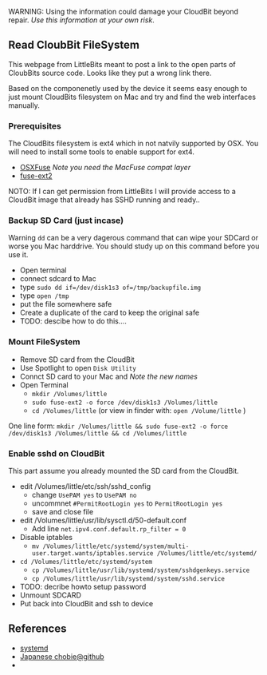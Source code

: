 WARNING: Using the information could damage your CloudBit beyond repair. *Use this information at your own risk*.



## Read CloubBit FileSystem

This webpage from LittleBits meant to post a link to the open parts of CloubBits source code. Looks like they put a wrong link there.

Based on the componenetly used by the device it seems easy enough to just mount CloudBits filesystem on Mac and try and find the web interfaces manually.


### Prerequisites

The CloudBits filesystem is ext4 which in not natvily supported by OSX. You will need to install some tools to enable support for ext4.

* [OSXFuse](http://sourceforge.net/projects/osxfuse/) *Note you need the MacFuse compat layer*
* [fuse-ext2](http://sourceforge.net/projects/fuse-ext2/)

NOTO: If I can get permission from LittleBits I will provide access to a CloudBit image that already has SSHD running and ready..


### Backup SD Card (just incase)

Warning `dd` can be a very dagerous command that can wipe your SDCard or worse you Mac harddrive. You should study up on this command before you use it.

* Open terminal
* connect sdcard to Mac
* type `sudo dd if=/dev/disk1s3 of=/tmp/backupfile.img`
* type `open /tmp`
* put the file somewhere safe
* Create a duplicate of the card to keep the original safe
* TODO: descibe how to do this....


### Mount FileSystem

* Remove SD card from the CloudBit
* Use Spotlight to open `Disk Utility`
* Connct SD card to your Mac and *Note the new names*
* Open Terminal
	* `mkdir /Volumes/little`
	* `sudo fuse-ext2 -o force /dev/disk1s3 /Volumes/little`
	* `cd /Volumes/little` (or view in finder with: `open /Volume/little` )

One line form:
`mkdir /Volumes/little && sudo fuse-ext2 -o force /dev/disk1s3 /Volumes/little && cd /Volumes/little`

### Enable sshd on CloudBit
	
This part assume you already mounted the SD card from the CloudBit.

* edit /Volumes/little/etc/ssh/sshd_config
	* change `UsePAM yes` to `UsePAM no`
	* uncommnet `#PermitRootLogin yes` to `PermitRootLogin yes`
	* save and close file
* edit /Volumes/little/usr/lib/sysctl.d/50-default.conf
	* Add line `net.ipv4.conf.default.rp_filter = 0`
* Disable iptables
	*  `mv /Volumes/little/etc/systemd/system/multi-user.target.wants/iptables.service /Volumes/little/etc/systemd/`
* `cd /Volumes/little/etc/systemd/system`
	* `cp /Volumes/little/usr/lib/systemd/system/sshdgenkeys.service`
	* `cp /Volumes/little/usr/lib/systemd/system/sshd.service`
* TODO: decribe howto setup password
* Unmount SDCARD
* Put back into CloudBit and ssh to device
	
	
## References

* [systemd](https://wiki.archlinux.org/index.php/DeveloperWiki:Systemd)
* [Japanese chobie@github](http://qiita.com/chobie@github/items/d41cfa2d60df5d7d1a3f)
* 